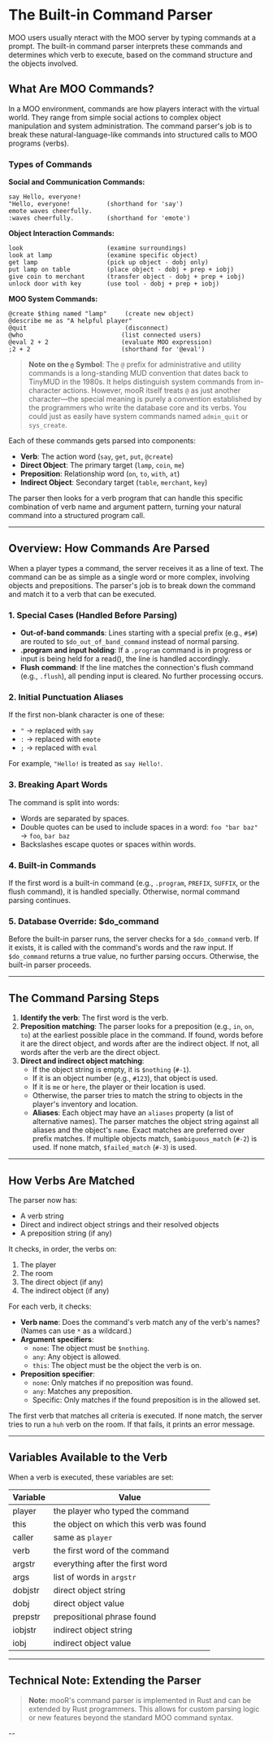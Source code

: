 # The Built-in Command Parser

MOO users usually nteract with the MOO server by typing commands at a prompt. The built-in command parser interprets these commands and determines which verb to execute, based on the command structure and the objects involved.

## What Are MOO Commands?

In a MOO environment, commands are how players interact with the virtual world. They range from simple social actions to complex object manipulation and system administration. The command parser's job is to break these natural-language-like commands into structured calls to MOO programs (verbs).

### Types of Commands

**Social and Communication Commands:**
```
say Hello, everyone!
"Hello, everyone!          (shorthand for 'say')
emote waves cheerfully.
:waves cheerfully.         (shorthand for 'emote')
```

**Object Interaction Commands:**
```
look                       (examine surroundings)
look at lamp               (examine specific object)
get lamp                   (pick up object - dobj only)
put lamp on table          (place object - dobj + prep + iobj)
give coin to merchant      (transfer object - dobj + prep + iobj)
unlock door with key       (use tool - dobj + prep + iobj)
```

**MOO System Commands:**
```
@create $thing named "lamp"     (create new object)
@describe me as "A helpful player"
@quit                           (disconnect)
@who                           (list connected users)
@eval 2 + 2                    (evaluate MOO expression)
;2 + 2                         (shorthand for '@eval')
```

> **Note on the `@` Symbol**: The `@` prefix for administrative and utility commands is a long-standing MUD convention that dates back to TinyMUD in the 1980s. It helps distinguish system commands from in-character actions. However, mooR itself treats `@` as just another character—the special meaning is purely a convention established by the programmers who write the database core and its verbs. You could just as easily have system commands named `admin_quit` or `sys_create`.

Each of these commands gets parsed into components:
- **Verb**: The action word (`say`, `get`, `put`, `@create`)
- **Direct Object**: The primary target (`lamp`, `coin`, `me`)
- **Preposition**: Relationship word (`on`, `to`, `with`, `at`)
- **Indirect Object**: Secondary target (`table`, `merchant`, `key`)

The parser then looks for a verb program that can handle this specific combination of verb name and argument pattern, turning your natural command into a structured program call.

---

## Overview: How Commands Are Parsed

When a player types a command, the server receives it as a line of text. The command can be as simple as a single word or more complex, involving objects and prepositions. The parser's job is to break down the command and match it to a verb that can be executed.

### 1. Special Cases (Handled Before Parsing)
- **Out-of-band commands**: Lines starting with a special prefix (e.g., `#$#`) are routed to `$do_out_of_band_command` instead of normal parsing.
- **.program and input holding**: If a `.program` command is in progress or input is being held for a read(), the line is handled accordingly.
- **Flush command**: If the line matches the connection's flush command (e.g., `.flush`), all pending input is cleared. No further processing occurs.

### 2. Initial Punctuation Aliases
If the first non-blank character is one of these:
- `"` → replaced with `say `
- `:` → replaced with `emote `
- `;` → replaced with `eval `

For example, `"Hello!` is treated as `say Hello!`.

### 3. Breaking Apart Words
The command is split into words:
- Words are separated by spaces.
- Double quotes can be used to include spaces in a word: `foo "bar baz"` → `foo`, `bar baz`
- Backslashes escape quotes or spaces within words.

### 4. Built-in Commands
If the first word is a built-in command (e.g., `.program`, `PREFIX`, `SUFFIX`, or the flush command), it is handled specially. Otherwise, normal command parsing continues.

### 5. Database Override: $do_command
Before the built-in parser runs, the server checks for a `$do_command` verb. If it exists, it is called with the command's words and the raw input. If `$do_command` returns a true value, no further parsing occurs. Otherwise, the built-in parser proceeds.

---

## The Command Parsing Steps

1. **Identify the verb**: The first word is the verb.
2. **Preposition matching**: The parser looks for a preposition (e.g., `in`, `on`, `to`) at the earliest possible place in the command. If found, words before it are the direct object, and words after are the indirect object. If not, all words after the verb are the direct object.
3. **Direct and indirect object matching**:
   - If the object string is empty, it is `$nothing` (`#-1`).
   - If it is an object number (e.g., `#123`), that object is used.
   - If it is `me` or `here`, the player or their location is used.
   - Otherwise, the parser tries to match the string to objects in the player's inventory and location.
   - **Aliases**: Each object may have an `aliases` property (a list of alternative names). The parser matches the object string against all aliases and the object's `name`. Exact matches are preferred over prefix matches. If multiple objects match, `$ambiguous_match` (`#-2`) is used. If none match, `$failed_match` (`#-3`) is used.

---

## How Verbs Are Matched

The parser now has:
- A verb string
- Direct and indirect object strings and their resolved objects
- A preposition string (if any)

It checks, in order, the verbs on:
1. The player
2. The room
3. The direct object (if any)
4. The indirect object (if any)

For each verb, it checks:
- **Verb name**: Does the command's verb match any of the verb's names? (Names can use `*` as a wildcard.)
- **Argument specifiers**:
  - `none`: The object must be `$nothing`.
  - `any`: Any object is allowed.
  - `this`: The object must be the object the verb is on.
- **Preposition specifier**:
  - `none`: Only matches if no preposition was found.
  - `any`: Matches any preposition.
  - Specific: Only matches if the found preposition is in the allowed set.

The first verb that matches all criteria is executed. If none match, the server tries to run a `huh` verb on the room. If that fails, it prints an error message.

---

## Variables Available to the Verb

When a verb is executed, these variables are set:

| Variable | Value |
|----------|----------------------------------------------------------|
| player   | the player who typed the command |
| this     | the object on which this verb was found |
| caller   | same as `player` |
| verb     | the first word of the command |
| argstr   | everything after the first word |
| args     | list of words in `argstr` |
| dobjstr  | direct object string |
| dobj     | direct object value |
| prepstr  | prepositional phrase found |
| iobjstr  | indirect object string |
| iobj     | indirect object value |

---

## Technical Note: Extending the Parser

> **Note:** mooR's command parser is implemented in Rust and can be extended by Rust programmers. This allows for custom parsing logic or new features beyond the standard MOO command syntax.

--

